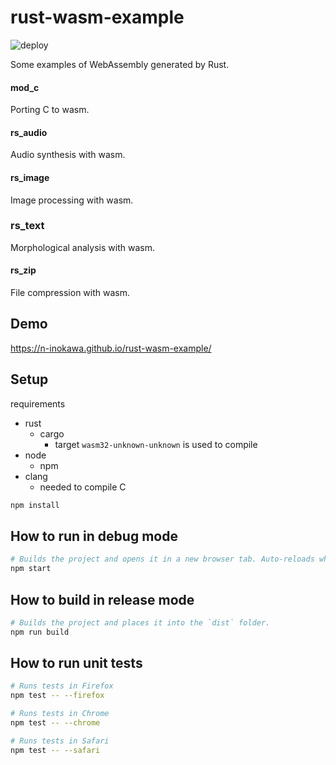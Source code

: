 # rust-wasm-example

![deploy](https://github.com/n-inokawa/rust-wasm-example/workflows/deploy/badge.svg?branch=master)

Some examples of WebAssembly generated by Rust.

#### mod_c

Porting C to wasm.

#### rs_audio

Audio synthesis with wasm.

#### rs_image

Image processing with wasm.

### rs_text

Morphological analysis with wasm.

#### rs_zip

File compression with wasm.

## Demo

https://n-inokawa.github.io/rust-wasm-example/

## Setup

requirements

- rust
  - cargo
    - target `wasm32-unknown-unknown` is used to compile
- node
  - npm
- clang
  - needed to compile C

```sh
npm install
```

## How to run in debug mode

```sh
# Builds the project and opens it in a new browser tab. Auto-reloads when the project changes.
npm start
```

## How to build in release mode

```sh
# Builds the project and places it into the `dist` folder.
npm run build
```

## How to run unit tests

```sh
# Runs tests in Firefox
npm test -- --firefox

# Runs tests in Chrome
npm test -- --chrome

# Runs tests in Safari
npm test -- --safari
```
